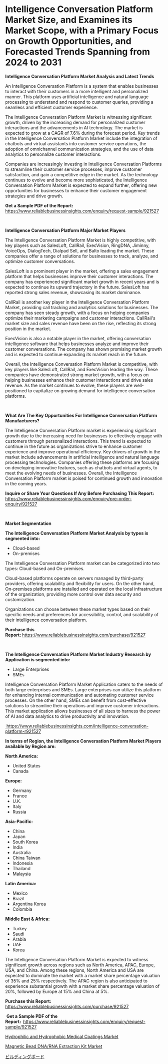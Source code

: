 <p><h1>Intelligence Conversation Platform Market Size, and Examines its Market Scope, with a Primary Focus on Growth Opportunities, and Forecasted Trends Spanning from 2024 to 2031</h1></p><p><strong>Intelligence Conversation Platform Market Analysis and Latest Trends</strong></p>
<p><p>An Intelligence Conversation Platform is a system that enables businesses to interact with their customers in a more intelligent and personalized manner. This platform uses artificial intelligence and natural language processing to understand and respond to customer queries, providing a seamless and efficient customer experience.</p><p>The Intelligence Conversation Platform Market is witnessing significant growth, driven by the increasing demand for personalized customer interactions and the advancements in AI technology. The market is expected to grow at a CAGR of 7.6% during the forecast period. Key trends in the Intelligence Conversation Platform Market include the integration of chatbots and virtual assistants into customer service operations, the adoption of omnichannel communication strategies, and the use of data analytics to personalize customer interactions.</p><p>Companies are increasingly investing in Intelligence Conversation Platforms to streamline their customer service processes, improve customer satisfaction, and gain a competitive edge in the market. As the technology continues to evolve and become more sophisticated, the Intelligence Conversation Platform Market is expected to expand further, offering new opportunities for businesses to enhance their customer engagement strategies and drive growth.</p></p>
<p><strong>Get a Sample PDF of the Report:&nbsp;</strong> <a href="https://www.reliablebusinessinsights.com/enquiry/request-sample/921527">https://www.reliablebusinessinsights.com/enquiry/request-sample/921527</a></p>
<p>&nbsp;</p>
<p><strong>Intelligence Conversation Platform Major Market Players</strong></p>
<p><p>The Intelligence Conversation Platform Market is highly competitive, with key players such as SalesLoft, CallRail, ExecVision, RingDNA, Jiminny, VoiceOps, DialogTech, Dialpad Sell, and Balto leading the market. These companies offer a range of solutions for businesses to track, analyze, and optimize customer conversations.</p><p>SalesLoft is a prominent player in the market, offering a sales engagement platform that helps businesses improve their customer interactions. The company has experienced significant market growth in recent years and is expected to continue its upward trajectory in the future. SalesLoft has reported strong sales revenue, showcasing its market dominance.</p><p>CallRail is another key player in the Intelligence Conversation Platform Market, providing call tracking and analytics solutions for businesses. The company has seen steady growth, with a focus on helping companies optimize their marketing campaigns and customer interactions. CallRail's market size and sales revenue have been on the rise, reflecting its strong position in the market.</p><p>ExecVision is also a notable player in the market, offering conversation intelligence software that helps businesses analyze and improve their customer conversations. The company has shown promising market growth and is expected to continue expanding its market reach in the future.</p><p>Overall, the Intelligence Conversation Platform Market is competitive, with key players like SalesLoft, CallRail, and ExecVision leading the way. These companies have demonstrated strong market growth, with a focus on helping businesses enhance their customer interactions and drive sales revenue. As the market continues to evolve, these players are well-positioned to capitalize on growing demand for intelligence conversation platforms.</p></p>
<p>&nbsp;</p>
<p><strong>What Are The Key Opportunities For Intelligence Conversation Platform Manufacturers?</strong></p>
<p><p>The Intelligence Conversation Platform market is experiencing significant growth due to the increasing need for businesses to effectively engage with customers through personalized interactions. This trend is expected to continue in the future as organizations strive to enhance customer experience and improve operational efficiency. Key drivers of growth in the market include advancements in artificial intelligence and natural language processing technologies. Companies offering these platforms are focusing on developing innovative features, such as chatbots and virtual agents, to meet the evolving needs of businesses. Overall, the Intelligence Conversation Platform market is poised for continued growth and innovation in the coming years.</p></p>
<p><strong>Inquire or Share Your Questions If Any Before Purchasing This Report:</strong> <a href="https://www.reliablebusinessinsights.com/enquiry/pre-order-enquiry/921527">https://www.reliablebusinessinsights.com/enquiry/pre-order-enquiry/921527</a></p>
<p>&nbsp;</p>
<p><strong>Market Segmentation</strong></p>
<p><strong>The Intelligence Conversation Platform Market Analysis by types is segmented into:</strong></p>
<p><ul><li>Cloud-based</li><li>On-premises</li></ul></p>
<p><p>The Intelligence Conversation Platform market can be categorized into two types: Cloud-based and On-premises. </p><p>Cloud-based platforms operate on servers managed by third-party providers, offering scalability and flexibility for users. On the other hand, On-premises platforms are installed and operated on the local infrastructure of the organization, providing more control over data security and customization. </p><p>Organizations can choose between these market types based on their specific needs and preferences for accessibility, control, and scalability of their intelligence conversation platform.</p></p>
<p><strong>Purchase this Report:&nbsp;</strong><a href="https://www.reliablebusinessinsights.com/purchase/921527">https://www.reliablebusinessinsights.com/purchase/921527</a></p>
<p>&nbsp;</p>
<p><strong>The Intelligence Conversation Platform Market Industry Research by Application is segmented into:</strong></p>
<p><ul><li>Large Enterprises</li><li>SMEs</li></ul></p>
<p><p>Intelligence Conversation Platform Market Application caters to the needs of both large enterprises and SMEs. Large enterprises can utilize this platform for enhancing internal communication and automating customer service processes. On the other hand, SMEs can benefit from cost-effective solutions to streamline their operations and improve customer interactions. This market application allows businesses of all sizes to harness the power of AI and data analytics to drive productivity and innovation.</p></p>
<p><a href="https://www.reliablebusinessinsights.com/intelligence-conversation-platform-r921527">&nbsp;https://www.reliablebusinessinsights.com/intelligence-conversation-platform-r921527</a></p>
<p><strong>In terms of Region, the Intelligence Conversation Platform Market Players available by Region are:</strong></p>
<p>
    <p> <strong> North America: </strong>
        <ul>
            <li>United States</li>
            <li>Canada</li>
        </ul>
        </p> 
    <p> <strong> Europe: </strong>
        <ul>
            <li>Germany</li>
            <li>France</li>
            <li>U.K.</li>
            <li>Italy</li>
            <li>Russia</li>
        </ul>
        </p> 
    <p> <strong> Asia-Pacific: </strong>
        <ul>
            <li>China</li>
            <li>Japan</li>
            <li>South Korea</li>
            <li>India</li>
            <li>Australia</li>
            <li>China Taiwan</li>
            <li>Indonesia</li>
            <li>Thailand</li>
            <li>Malaysia</li>
        </ul>
        </p> 
    <p> <strong> Latin America: </strong>
        <ul>
            <li>Mexico</li>
            <li>Brazil</li>
            <li>Argentina Korea</li>
            <li>Colombia</li>
        </ul>
        </p> 
    <p> <strong> Middle East & Africa: </strong>
        <ul>
            <li>Turkey</li>
            <li>Saudi</li>
            <li>Arabia</li>
            <li>UAE</li>
            <li>Korea</li>
        </ul>
    </p>
    </p>
<p><p>The Intelligence Conversation Platform Market is expected to witness significant growth across regions such as North America, APAC, Europe, USA, and China. Among these regions, North America and USA are expected to dominate the market with a market share percentage valuation of 35% and 25% respectively. The APAC region is also anticipated to experience substantial growth with a market share percentage valuation of 20%, followed by Europe at 15% and China at 5%.</p></p>
<p><strong>Purchase this Report: </strong><a href="https://www.reliablebusinessinsights.com/purchase/921527">https://www.reliablebusinessinsights.com/purchase/921527</a></p>
<p>&nbsp;<strong>Get a Sample PDF of the Report:&nbsp;&nbsp;</strong><a href="https://www.reliablebusinessinsights.com/enquiry/request-sample/921527">https://www.reliablebusinessinsights.com/enquiry/request-sample/921527</a></p>
<p><strong></strong></p>
<p><p><a href="https://github.com/flwellarose/Market-Research-Report-List-1/blob/main/hydrophilic-and-hydrophobic-medical-coatings-market.md">Hydrophilic and Hydrophobic Medical Coatings Market</a></p><p><a href="https://github.com/AndreanneHane2023/Market-Research-Report-List-1/blob/main/magnetic-bead-dnarna-extraction-kit-market.md">Magnetic Bead DNA/RNA Extraction Kit Market</a></p><p><a href="https://github.com/KenyonJohns/Market-Research-Report-List-1/blob/main/6172701175177.md">ビルディングボード</a></p></p>